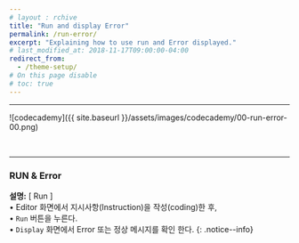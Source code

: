 ```yaml
---
# layout : rchive
title: "Run and display Error"
permalink: /run-error/
excerpt: "Explaining how to use run and Error displayed."
# last_modified_at: 2018-11-17T09:00:00-04:00
redirect_from:
  - /theme-setup/
# On this page disable
# toc: true
---
```

    
    
<hr/>

![codecademy]({{ site.baseurl }}/assets/images/codecademy/00-run-error-00.png)    

<br>
<hr/>

### RUN & Error   

**설명:** [ Run ]    
• Editor 화면에서 지시사항(Instruction)을 작성(coding)한 후,    
• `Run` 버튼을 누른다.     
• `Display` 화면에서 Error 또는 정상 메시지를 확인 한다.
{: .notice--info}
